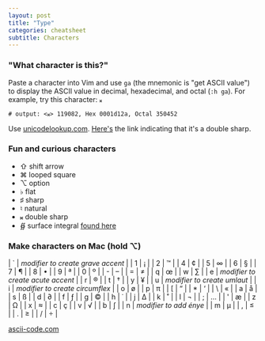 ```yaml
---
layout: post
title: "Type"
categories: cheatsheet
subtitle: Characters
---
```


### "What character is this?"

Paste a character into Vim and use `ga` (the mnemonic is "get ASCII value") to display the ASCII value in decimal, hexadecimal, and octal (`:h ga`). For example, try this character: `𝄪`

    # output: <𝄪> 119082, Hex 0001d12a, Octal 350452
    
Use [unicodelookup.com](http://unicodelookup.com). [Here's](http://unicodelookup.com/#119082) the link indicating that it's a double sharp.


### Fun and curious characters

- ⇧ shift arrow
- ⌘ looped square
- ⌥ option
- ♭ flat
- ♯ sharp
- ♮ natural
- 𝄪 double sharp
- ∯ surface integral [found here](http://www.cs.tut.fi/~jkorpela/math/kbd.html)

### Make characters on Mac (hold ⌥)

| ` | *modifier to create grave accent* |
| 1 | ¡ |
| 2 | ™ |
| 4 | ¢ |
| 5 | ∞ |
| 6 | § |
| 7 | ¶ |
| 8 | • |
| 9 | ª |
| 0 | º |
| - | – |
| = | ≠ |
| q | œ |
| w | ∑ |
| e | *modifier to create acute accent* |
| r | ® |
| t | † |
| y | ¥ |
| u | *modifier to create umlaut* |
| i | *modifier to create circumflex* |
| o | ø |
| p | π |
| [ | “ |
| * | ‘ |
| \ | « |
| a | å |
| s | ß |
| d | ∂ |
| f | ƒ |
| g | © |
| h | ˙ |
| j | ∆ |
| k | ˚ |
| l | ¬ |
| ; | … |
| ' | æ |
| z | Ω |
| x | ≈ |
| c | ç |
| v | √ |
| b | ∫ |
| n | *modifier to add énye* |
| m | µ |
| , | ≤ |
| . | ≥ |
| / | ÷ |


[ascii-code.com](http://ascii-code.com/)
